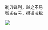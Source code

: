 剃刀锋利，越之不易</br>
智者有云，得道者稀

<img align="left" src="https://github-readme-stats.vercel.app/api?username=ThinkingThigh&show_icons=true&hide_border=true">
